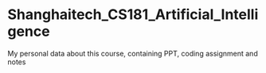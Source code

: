 # Shanghaitech_CS181_Artificial_Intelligence

My personal data about this course, containing PPT, coding assignment and notes
